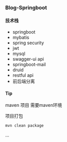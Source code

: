 ### Blog-Springboot

#### 技术栈

* springboot
* mybatis
* spring security
* jwt
* mysql
* swagger-ui api
* springboot-mail
* druid
* restful api
* 前后端分离

#### Tip
maven 项目 需要maven环境

项目打包
```
mvn clean package
```

...

